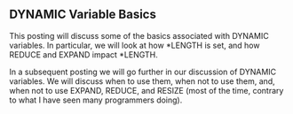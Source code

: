 ## DYNAMIC Variable Basics

This posting will discuss some of the basics associated with DYNAMIC variables.
In particular, we will look at how \*LENGTH is set, and how REDUCE and EXPAND impact \*LENGTH.

In a subsequent posting we will go further in our discussion of DYNAMIC variables. 
We will discuss when to use them, when not to use them, and, when not to use EXPAND, REDUCE, and RESIZE (most of the time, contrary to what I have seen many programmers doing).